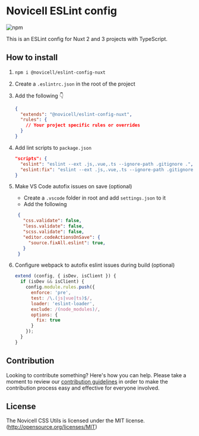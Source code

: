 # Novicell ESLint config

![npm](https://img.shields.io/npm/v/@novicell/eslint-config-nuxt)

This is an ESLint config for Nuxt 2 and 3 projects with TypeScript.

## How to install
1.
    ```bash
    npm i @novicell/eslint-config-nuxt
    ```

2. Create a `.eslintrc.json` in the root of the project
3. Add the following 👇
    ```json
    {
      "extends": "@novicell/eslint-config-nuxt",
      "rules": {
        // Your project specific rules or overrides
      }
    }
    ```
4. Add lint scripts to `package.json`
    ```json
    "scripts": {
      "eslint": "eslint --ext .js,.vue,.ts --ignore-path .gitignore .",
      "eslint:fix": "eslint --ext .js,.vue,.ts --ignore-path .gitignore . --fix",
    }
    ```
5. Make VS Code autofix issues on save (optional)
   * Create a `.vscode` folder in root and add `settings.json` to it
   * Add the following
   ```json
    {
      "css.validate": false,
      "less.validate": false,
      "scss.validate": false,
      "editor.codeActionsOnSave": {
        "source.fixAll.eslint": true,
      }
    }

   ```
6. Configure webpack to autofix eslint issues during build (optional)
    ```javascript
    extend (config, { isDev, isClient }) {
      if (isDev && isClient) {
        config.module.rules.push({
          enforce: 'pre',
          test: /\.(js|vue|ts)$/,
          loader: 'eslint-loader',
          exclude: /(node_modules)/,
          options: {
            fix: true
          }
        });
      }
    }
    ```

## Contribution

Looking to contribute something? Here's how you can help. Please take a moment to review our [contribution guidelines](https://github.com/Novicell/novicell-frontend/wiki/Contribution-guidelines) in order to make the contribution process easy and effective for everyone involved.

## License

The Novicell CSS Utils is licensed under the MIT license. (http://opensource.org/licenses/MIT)
